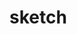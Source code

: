 # sketch

[hmatrix]: http://dis.um.es/~alberto/hmatrix/static.html
[hmatrix-la]: https://www.stackage.org/haddock/lts-9.9/hmatrix-0.18.0.0/Numeric-LinearAlgebra.html
[hmatrix-la-static]: https://www.stackage.org/haddock/lts-9.9/hmatrix-0.18.0.0/Numeric-LinearAlgebra-Static.html
[datasets]: https://archive.ics.uci.edu/ml/datasets.html
[winedataset]: https://archive.ics.uci.edu/ml/datasets/Wine
